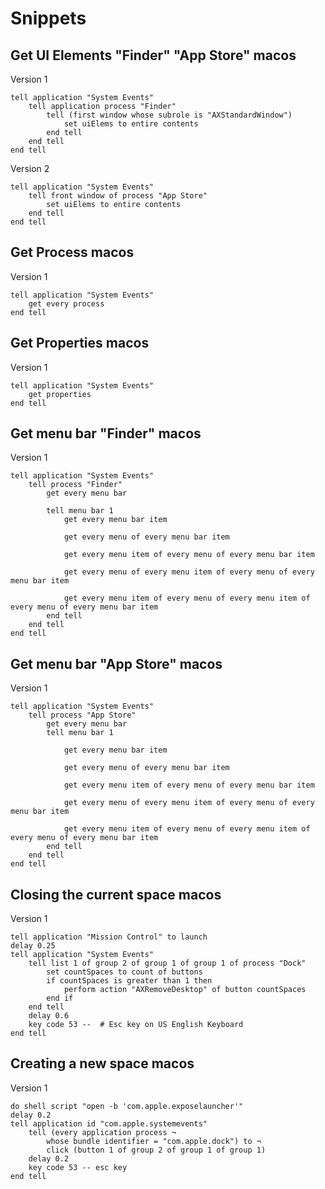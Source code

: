 # Snippets

## Get UI Elements "Finder" "App Store" macos

Version 1

```applescript
tell application "System Events"
	tell application process "Finder"
		tell (first window whose subrole is "AXStandardWindow")
			set uiElems to entire contents
		end tell
	end tell
end tell
```

Version 2

```applescript
tell application "System Events"
	tell front window of process "App Store"
		set uiElems to entire contents
	end tell
end tell
```

## Get Process macos

Version 1

```applescript
tell application "System Events"
	get every process
end tell
```

## Get Properties macos

Version 1

```applescript
tell application "System Events"
	get properties
end tell
```

## Get menu bar "Finder" macos

Version 1

```applescript
tell application "System Events"
	tell process "Finder"
		get every menu bar
		
		tell menu bar 1
			get every menu bar item
			
			get every menu of every menu bar item
			
			get every menu item of every menu of every menu bar item
			
			get every menu of every menu item of every menu of every menu bar item
			
			get every menu item of every menu of every menu item of every menu of every menu bar item
		end tell
	end tell
end tell
```

## Get menu bar "App Store" macos

Version 1

```applescript
tell application "System Events"
	tell process "App Store"
		get every menu bar
		tell menu bar 1
			
			get every menu bar item
			
			get every menu of every menu bar item
			
			get every menu item of every menu of every menu bar item
			
			get every menu of every menu item of every menu of every menu bar item
			
			get every menu item of every menu of every menu item of every menu of every menu bar item
		end tell
	end tell
end tell
```

## Closing the current space macos

Version 1

```applescript
tell application "Mission Control" to launch
delay 0.25
tell application "System Events"
	tell list 1 of group 2 of group 1 of group 1 of process "Dock"
		set countSpaces to count of buttons
		if countSpaces is greater than 1 then
			perform action "AXRemoveDesktop" of button countSpaces
		end if
	end tell
	delay 0.6
	key code 53 --  # Esc key on US English Keyboard
end tell
```

## Creating a new space macos

Version 1

```applescript
do shell script "open -b 'com.apple.exposelauncher'"
delay 0.2
tell application id "com.apple.systemevents"
	tell (every application process ¬
		whose bundle identifier = "com.apple.dock") to ¬
		click (button 1 of group 2 of group 1 of group 1)
	delay 0.2
	key code 53 -- esc key
end tell
```
